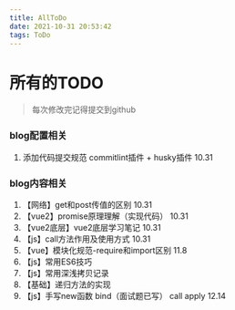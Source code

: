 ```yaml
---
title: AllToDo
date: 2021-10-31 20:53:42
tags: ToDo
---
```


# 所有的TODO

> 每次修改完记得提交到github

### blog配置相关
1. 添加代码提交规范 commitlint插件 + husky插件  10.31


### blog内容相关
1. 【网络】get和post传值的区别  10.31
2. 【vue2】promise原理理解（实现代码）  10.31
3. 【vue2底层】vue2底层学习笔记  10.31
4. 【js】call方法作用及使用方式  10.31
5. 【vue】模块化规范-require和import区别 11.8
6. 【js】常用ES6技巧
7. 【js】常用深浅拷贝记录
8. 【基础】递归方法的实现
9. 【js】手写new函数 bind（面试题已写） call apply 12.14
